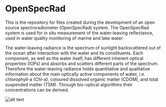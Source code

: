 # OpenSpecRad
This is the repository for files created during the development of an open source spectroradiometer (OpenSpecRad) system. The OpenSpecRad system is used for in situ measurement of the water-leaving reflectance, used in water quality monitoring of marine and lake water.

The water-leaving radiance is the spectrum of sunlight backscattered out of the ocean after interaction with the water and its constituents. Each component, as well as the water itself, has different inherent optical properties (IOPs) and absorbs and scatters different parts of the spectrum. Therefore the water-leaving radiance holds quantitative and qualitative information about the main optically active components of water, i.e. chlorophyll-a (Chl-a), coloured dissolved organic
matter (CDOM), and total suspended matter (TSM). Through bio-optical algorithms their concentrations can be derived.

![alt text](https://github.com/FridaBjorkroth/OpenSpecRad/blob/master/DSC_1105.JPG)
